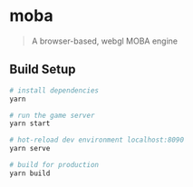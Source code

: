 # moba

> A browser-based, webgl MOBA engine

## Build Setup

``` bash
# install dependencies
yarn

# run the game server
yarn start

# hot-reload dev environment localhost:8090
yarn serve

# build for production
yarn build
```
